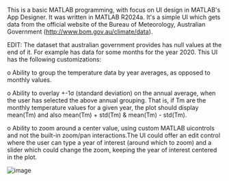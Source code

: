 This is a basic MATLAB programming, with focus on UI design in MATLAB's App Designer. It was written in MATLAB R2024a.
It's a simple UI which gets data from the official website of the Bureau of Meteorology, Australian Government (http://www.bom.gov.au/climate/data). 

EDIT: The dataset that australian government provides has null values at the end of it. For example has data for some months for the year 2020.
This UI has the following customizations:

o Ability to group the temperature data by year averages, as opposed to monthly values.

o Ability to overlay +-1σ (standard deviation) on the annual average, when the user has selected the above annual grouping. That is, if Tm are the monthly 
temperature values for a given year, the plot should display mean(Tm) and also mean(Tm) + std(Tm) & mean(Tm) - std(Tm).

o Ability to zoom around a center value, using custom MATLAB uicontrols and not the built-in zoom/pan interactions.The UI could offer an edit control where 
the user can type a year of interest (around which to zoom) and a slider which could change the zoom, keeping the year of interest centered in the plot.

  ![image](https://github.com/user-attachments/assets/ceb85f84-89da-49ef-b8b0-cf9243f0b7f5)
